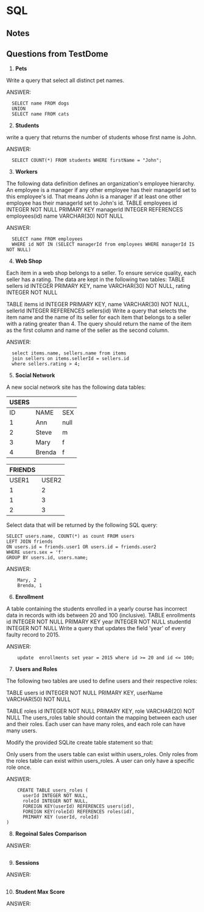# SQL

## Notes


## Questions from TestDome

1) **Pets**

Write a query that select all distinct pet names.

ANSWER:
```
  SELECT name FROM dogs 
  UNION 
  SELECT name FROM cats
```
2) **Students**

write a query that returns the number of students whose first name is John.

ANSWER:
```
  SELECT COUNT(*) FROM students WHERE firstName = "John";
```
3) **Workers**

The following data definition defines an organization's employee hierarchy.
An employee is a manager if any other employee has their managerId set to this employee's id. That means John is a manager if at least one other employee has their managerId set to John's id.
TABLE employees
  id INTEGER NOT NULL PRIMARY KEY
  managerId INTEGER REFERENCES employees(id)
  name VARCHAR(30) NOT NULL


ANSWER:
```
  SELECT name FROM employees
  WHERE id NOT IN (SELECT managerId from employees WHERE managerId IS NOT NULL)
```
4) **Web Shop**

Each item in a web shop belongs to a seller. To ensure service quality, each seller has a rating.
The data are kept in the following two tables:
TABLE sellers
  id INTEGER PRIMARY KEY,
  name VARCHAR(30) NOT NULL,
  rating INTEGER NOT NULL

TABLE items
  id INTEGER PRIMARY KEY,
  name VARCHAR(30) NOT NULL,
  sellerId INTEGER REFERENCES sellers(id)
Write a query that selects the item name and the name of its seller for each item that belongs to a seller with a rating greater than 4. The query should return the name of the item as the first column and name of the seller as the second column.

ANSWER:
```
  select items.name, sellers.name from items
  join sellers on items.sellerId = sellers.id
  where sellers.rating > 4;
```
5) **Social Network**

A new social network site has the following data tables:

|   USERS  |           |         |
|----------|-----------|---------|
|   ID     |   NAME    |   SEX   |
|   1      |   Ann     |   null  |
|   2      |   Steve   |   m     |
|   3      |   Mary    |   f     |
|   4      |   Brenda  |   f     |

|   FRIENDS  |           |
|------------|-----------|
|   USER1    |   USER2   |
|   1        |   2       |
|   1        |   3       |
|   2        |   3       |


Select data that will be returned by the following SQL query:

```
SELECT users.name, COUNT(*) as count FROM users
LEFT JOIN friends
ON users.id = friends.user1 OR users.id = friends.user2
WHERE users.sex = 'f'
GROUP BY users.id, users.name;
```

ANSWER:

```
  	Mary, 2
	Brenda, 1
```

6) **Enrollment**

A table containing the students enrolled in a yearly course has incorrect data in records with ids between 20 and 100 (inclusive).
TABLE enrollments
  id INTEGER NOT NULL PRIMARY KEY
  year INTEGER NOT NULL
  studentId INTEGER NOT NULL
Write a query that updates the field 'year' of every faulty record to 2015.


ANSWER:

```
	update  enrollments set year = 2015 where id >= 20 and id <= 100;
```

7) **Users and Roles**

The following two tables are used to define users and their respective roles:

TABLE users
  id INTEGER NOT NULL PRIMARY KEY,
  userName VARCHAR(50) NOT NULL

TABLE roles
  id INTEGER NOT NULL PRIMARY KEY,
  role VARCHAR(20) NOT NULL
The users_roles table should contain the mapping between each user and their roles. Each user can have many roles, and each role can have many users.

Modify the provided SQLite create table statement so that:

Only users from the users table can exist within users_roles.
Only roles from the roles table can exist within users_roles.
A user can only have a specific role once.


ANSWER:

```
	CREATE TABLE users_roles (
	  userId INTEGER NOT NULL,
	  roleId INTEGER NOT NULL,
	  FOREIGN KEY(userId) REFERENCES users(id),
	  FOREIGN KEY(roleId) REFERENCES roles(id),
	  PRIMARY KEY (userId, roleId)
)
```


8) **Regoinal Sales Comparison**




ANSWER:

```

```

9) **Sessions**



ANSWER:

```

```

10) **Student Max Score**



ANSWER:

```

```
